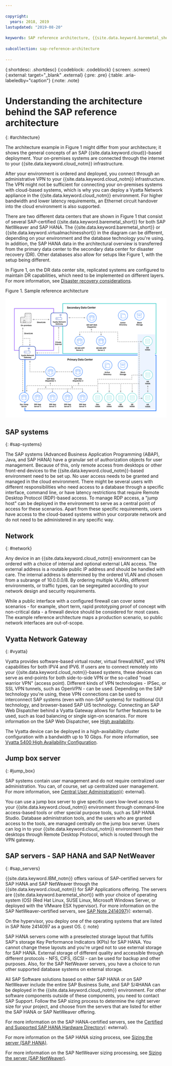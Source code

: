 ```yaml
---

copyright:
  years: 2018, 2019
lastupdated: "2019-08-20"

keywords: SAP reference architecture, {{site.data.keyword.baremetal_short}}, Advanced Business Application Programming, ABAP, VLAN, SAP Web Dispatcher, load balancing, database, high availability, disaster recovery, HA, DR

subcollection: sap-reference-architecture

---
```


{:shortdesc: .shortdesc}
{:codeblock: .codeblock}
{:screen: .screen}
{:external: target="_blank" .external}
{:pre: .pre}
{:table: .aria-labeledby="caption"}
{:note: .note}

# Understanding the architecture behind the SAP reference architecture
{: #architecture}

The architecture example in Figure 1 might differ from your architecture; it shows the general concepts of an SAP {{site.data.keyword.cloud}}-based deployment. Your on-premises systems are connected through the internet to your {{site.data.keyword.cloud_notm}} infrastructure.

After your environment is ordered and deployed, you connect through an administrative VPN to your {{site.data.keyword.cloud_notm}} infrastructure. The VPN might not be sufficient for connecting your on-premises systems with cloud-based systems, which is why you can deploy a Vyatta Network appliance in the {{site.data.keyword.cloud_notm}} environment. For higher bandwidth and lower latency requirements, an Ethernet circuit handover into the cloud environment is also supported.

There are two different data centers that are shown in Figure 1 that consist of several SAP-certified {{site.data.keyword.baremetal_short}} for both SAP NetWeaver and SAP HANA. The {{site.data.keyword.baremetal_short}} or {{site.data.keyword.virtualmachinesshort}} in the diagram can be different, depending on your environment and the database technology you're using. In addition, the SAP HANA data in the architectural overview is transferred from the primary data center to the secondary data center for disaster recovery (DR). Other databases also allow for setups like Figure 1, with the setup being different.

In Figure 1, on the DR data center site, replicated systems are configured to maintain DR capabilities, which need to be implemented on different layers. For more information, see [Disaster recovery considerations](/docs/infrastructure/sap-reference-architecture?topic=sap-reference-architecture-recommendations#dr).

Figure 1. Sample reference architecture

![Figure 1. Sample reference architecture](/images/SAP-optimization-ref-architecture-20180527.png "Sample reference architecture")

## SAP systems
{: #sap-systems}

The SAP systems (Advanced Business Application Programming (ABAP), Java, and SAP HANA) have a granular set of authorization objects for user management. Because of this, only remote access from desktops or other front-end devices to the {{site.data.keyword.cloud_notm}}-based environment need to be set up. No user access needs to be granted and managed in the cloud environment. There might be several users with different responsibilities who need access to a database through a specific interface, command line, or have latency restrictions that require Remote Desktop Protocol (RDP)-based access. To manage RDP access, a "jump host" can be deployed in the environment to serve as a central point of access for these scenarios. Apart from these specific requirements, users have access to the cloud-based systems within your corporate network and do not need to be administered in any specific way.

## Network
{: #network}

Any device in an {{site.data.keyword.cloud_notm}} environment can be ordered with a choice of internal and optional external LAN access. The external address is a routable public IP address and should be handled with care. The internal address is determined by the ordered VLAN and chosen from a subrange of 10.0.0.0/8. By ordering multiple VLANs, different environments, or traffic types, can be segregated according to your network design and security requirements.

While a public interface with a configured firewall can cover some scenarios - for example, short term, rapid prototyping proof of concept with non-critical data - a firewall device should be considered for most cases. The example reference architecture maps a production scenario, so public network interfaces are out-of-scope.

## Vyatta Network Gateway
{: #vyatta}

Vyatta provides software-based virtual router, virtual firewall/NAT, and VPN capabilities for both IPV4 and IPV6. If users are to connect remotely into your {{site.data.keyword.cloud_notm}}-based systems, these devices can serve as end-points for both side-to-side VPN or the so-called "road warrior VPN" (access point). Different kinds of VPN technologies - IPSec, or SSL VPN tunnels, such as OpenVPN - can be used. Depending on the SAP technology you're using, these VPN connections can be used to interconnect SAP systems (even with non-SAP systems) for traditional GUI technology, and browser-based SAP UI5 technology. Connecting an SAP Web Dispatcher behind a Vyatta Gateway allows for further features to be used, such as load balancing or single sign-on scenarios. For more information on the SAP Web Dispatcher, see [High availability](/docs/infrastructure/sap-reference-architecture?topic=sap-reference-architecture-recommendations#availability).

The Vyatta device can be deployed in a high-availability cluster configuration with a bandwidth up to 10 Gbps. For more information, see [Vyatta 5400 High Availability Configuration](/docs/infrastructure/virtual-router-appliance?topic=virtual-router-appliance-vyatta-5400-high-availability-configuration#vyatta-5400-high-availability-configuration).

## Jump box server
{: #jump_box}

SAP systems contain user management and do not require centralized user administration. You can, of course, set up centralized user management. For more information, see [Central User Administration)](https://help.sap.com/viewer/c6e6d078ab99452db94ed7b3b7bbcccf/7.3.19/en-US/bfb0b13bb3acd607e10000000a11402f.html){: external}.

You can use a jump box server to give specific users low-level access to your {{site.data.keyword.cloud_notm}} environment through command-line access-based tools or other special purpose tools, such as SAP HANA Studio. Database administration tools, and the users who are granted access to the tools, are managed centrally on the jump box server. Users can log in to your {{site.data.keyword.cloud_notm}} environment from their desktops through Remote Desktop Protocol, which is routed through the VPN gateway.

## SAP servers - SAP HANA and SAP NetWeaver
{: #sap_servers}

{{site.data.keyword.IBM_notm}} offers various of SAP-certified servers for SAP HANA and SAP NetWeaver through the {{site.data.keyword.cloud_notm}} for SAP Applications offering. The servers are {{site.data.keyword.baremetal_short}} with your choice of operating system (OS) (Red Hat Linux, SUSE Linux, Microsoft Windows Server, or deployed with the VMware ESX hypervisor). For more information on the SAP NetWeaver-certified servers, see [SAP Note 2414097)](https://launchpad.support.sap.com/#/notes/2414097){: external}.

On the hypervisor, you deploy one of the operating systems that are listed in SAP Note 2414097 as a guest OS.
{: note}

SAP HANA servers come with a preselected storage layout that fulfills SAP's storage Key Performance Indicators (KPIs) for SAP HANA. You cannot change these layouts and you're urged not to use external storage for SAP HANA. External storage of different quality and accessible through different protocols - NFS, CIFS, iSCSI - can be used for backup and other purposes. Also, for the SAP NetWeaver servers, you have a choice to run other supported database systems on external storage.

All SAP Software solutions based on either SAP HANA or on SAP NetWeaver include the entire SAP Business Suite, and SAP S/4HANA can be deployed in the {{site.data.keyword.cloud_notm}} environment. For other software components outside of these components, you need to contact SAP Support. Follow the SAP sizing process to determine the right server size for your project, and choose from the servers that are listed for either the SAP HANA or SAP NetWeaver offering.

For more information on the SAP HANA-certified servers, see the [Certified and Supported SAP HANA Hardware Directory](https://www.sap.com/dmc/exp/2014-09-02-hana-hardware/enEN/iaas.html#categories=IBM%20Cloud){: external}.

For more information on the SAP HANA sizing process, see [Sizing the server (SAP HANA)](/docs/infrastructure/sap-hana?topic=sap-hana-size_the_server#size_the_server).

For more information on the SAP NetWeaver sizing processing, see [Sizing the server (SAP NetWeaver)](/docs/infrastructure/sap-netweaver?topic=sap-netweaver-size_the_server#size_the_server).

